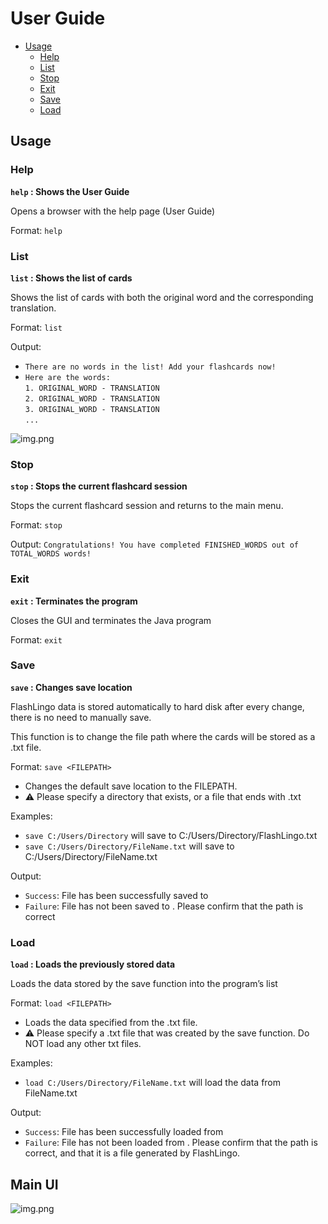 # User Guide
- [Usage](#usage)
    * [Help](#help)
    * [List](#list)
    * [Stop](#stop)
    * [Exit](#exit)
    * [Save](#save)
    * [Load](#load)
  
## Usage


### Help
**`help` :  Shows the User Guide**

Opens a browser with the help page (User Guide)

Format: `help`

### List
**`list` :  Shows the list of cards**

Shows the list of cards with both the original word and the corresponding translation.

Format: `list`

Output: 
* `There are no words in the list! Add your flashcards now!`
* `Here are the words:`  
`1. ORIGINAL_WORD - TRANSLATION`  
`2. ORIGINAL_WORD - TRANSLATION`  
`3. ORIGINAL_WORD - TRANSLATION`  
`...`

![img.png](ListUi.png)


### Stop
**`stop` :  Stops the current flashcard session**

Stops the current flashcard session and returns to the main menu.

Format: `stop`

Output: `Congratulations! You have completed FINISHED_WORDS out of TOTAL_WORDS words!`

### Exit
**`exit` : Terminates the program**

Closes the GUI and terminates the Java program

Format: `exit`


### Save
**`save` : Changes save location**

FlashLingo data is stored automatically to hard disk after every change, there is no need to manually save.

This function is to change the file path where the cards will be stored as a .txt file.

Format: `save <FILEPATH> `

* Changes the default save location to the FILEPATH.
* ⚠️ Please specify a directory that exists, or a file that ends with .txt

Examples:
* `save C:/Users/Directory` will save to C:/Users/Directory/FlashLingo.txt
* `save C:/Users/Directory/FileName.txt` will save to C:/Users/Directory/FileName.txt

Output:
* `Success`: File has been successfully saved to <FILEPATH>
* `Failure`: File has not been saved to <FILEPATH>. Please confirm that the path is correct

### Load
**`load` : Loads the previously stored data**

Loads the data stored by the save function into the program’s list

Format: `load <FILEPATH> `

* Loads the data specified from the .txt file.
* ⚠️ Please specify a .txt file that was created by the save function. Do NOT load any other txt files.

Examples:
* `load C:/Users/Directory/FileName.txt` will load the data from FileName.txt

Output:
* `Success`: File has been successfully loaded from <FILEPATH>
* `Failure`: File has not been loaded from <FILEPATH>. Please confirm that the path is correct, and that it is a file generated by FlashLingo.

## Main UI
![img.png](MainUi.png)
